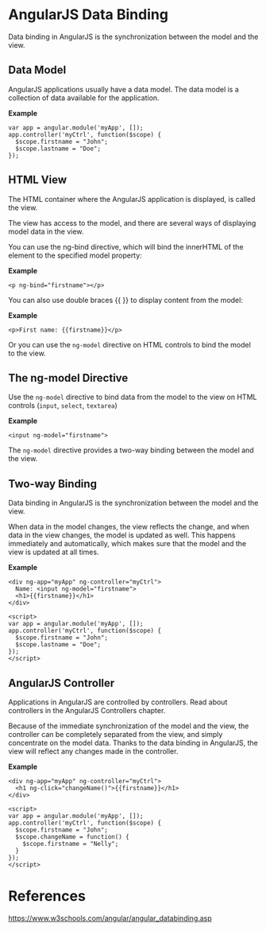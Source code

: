 # AngularJS Data Binding
Data binding in AngularJS is the synchronization between the model and the view.

## Data Model
AngularJS applications usually have a data model. The data model is a collection of data available for the application.

**Example**
```
var app = angular.module('myApp', []);
app.controller('myCtrl', function($scope) {
  $scope.firstname = "John";
  $scope.lastname = "Doe";
});
```

## HTML View
The HTML container where the AngularJS application is displayed, is called the view.

The view has access to the model, and there are several ways of displaying model data in the view.

You can use the ng-bind directive, which will bind the innerHTML of the element to the specified model property:

**Example**
```
<p ng-bind="firstname"></p>
```
You can also use double braces {{ }} to display content from the model:

**Example**
```
<p>First name: {{firstname}}</p>
```
Or you can use the `ng-model` directive on HTML controls to bind the model to the view.

## The ng-model Directive
Use the `ng-model` directive to bind data from the model to the view on HTML controls (`input`, `select`, `textarea`)

**Example**
```
<input ng-model="firstname">
```
The `ng-model` directive provides a two-way binding between the model and the view.

## Two-way Binding
Data binding in AngularJS is the synchronization between the model and the view.

When data in the model changes, the view reflects the change, and when data in the view changes, the model is updated as well. This happens immediately and automatically, which makes sure that the model and the view is updated at all times.

**Example**
```
<div ng-app="myApp" ng-controller="myCtrl">
  Name: <input ng-model="firstname">
  <h1>{{firstname}}</h1>
</div>

<script>
var app = angular.module('myApp', []);
app.controller('myCtrl', function($scope) {
  $scope.firstname = "John";
  $scope.lastname = "Doe";
});
</script>
```

## AngularJS Controller
Applications in AngularJS are controlled by controllers. Read about controllers in the AngularJS Controllers chapter.

Because of the immediate synchronization of the model and the view, the controller can be completely separated from the view, and simply concentrate on the model data. Thanks to the data binding in AngularJS, the view will reflect any changes made in the controller.

**Example**
```
<div ng-app="myApp" ng-controller="myCtrl">
  <h1 ng-click="changeName()">{{firstname}}</h1>
</div>

<script>
var app = angular.module('myApp', []);
app.controller('myCtrl', function($scope) {
  $scope.firstname = "John";
  $scope.changeName = function() {
    $scope.firstname = "Nelly";
  }
});
</script>
```

# References
https://www.w3schools.com/angular/angular_databinding.asp
